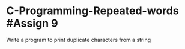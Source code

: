 # C-Programming-Repeated-words #Assign 9
Write a program to print duplicate characters from a string
